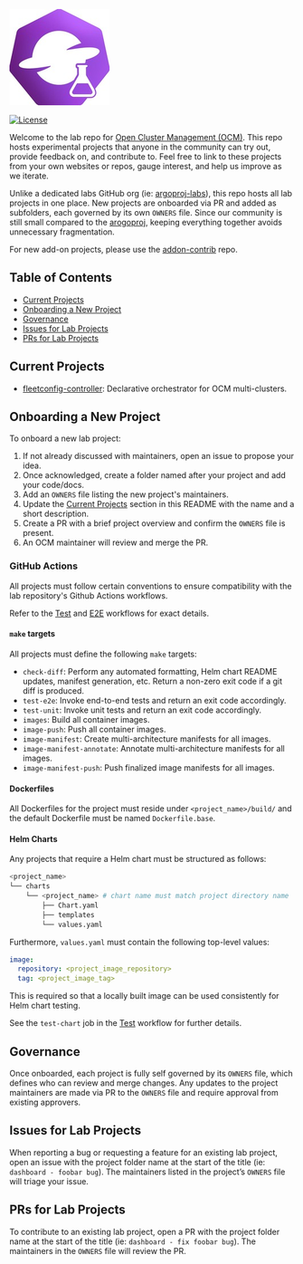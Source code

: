 ![image](assets/ocm-lab-logo.jpg)

[![License](https://img.shields.io/badge/License-Apache_2.0-blue.svg)](https://opensource.org/licenses/Apache-2.0)

Welcome to the lab repo for [Open Cluster Management (OCM)](https://open-cluster-management.io/).
This repo hosts experimental projects that anyone in the community can try out, provide feedback on, and contribute to.
Feel free to link to these projects from your own websites or repos, gauge interest, and help us improve as we iterate.

Unlike a dedicated labs GitHub org (ie: [argoproj-labs](https://github.com/argoproj-labs)),
this repo hosts all lab projects in one place.
New projects are onboarded via PR and added as subfolders, each governed by its own `OWNERS` file.
Since our community is still small compared to the [arogoproj](https://github.com/argoproj),
keeping everything together avoids unnecessary fragmentation.

For new add-on projects, please use the
[addon-contrib](https://github.com/open-cluster-management-io/addon-contrib) repo.


## Table of Contents

- [Current Projects](#current-projects)
- [Onboarding a New Project](#onboarding-a-new-project)
- [Governance](#governance)
- [Issues for Lab Projects](#issues-for-lab-projects)  
- [PRs for Lab Projects](#prs-for-lab-projects)


## Current Projects

- [fleetconfig-controller](./fleetconfig-controller/README.md): Declarative orchestrator for OCM multi-clusters.

## Onboarding a New Project

To onboard a new lab project:

1. If not already discussed with maintainers, open an issue to propose your idea.
1. Once acknowledged, create a folder named after your project and add your code/docs.
1. Add an `OWNERS` file listing the new project's maintainers.
1. Update the [Current Projects](#current-projects) section in this README with the name and a short description.  
1. Create a PR with a brief project overview and confirm the `OWNERS` file is present.  
1. An OCM maintainer will review and merge the PR.  

### GitHub Actions

All projects must follow certain conventions to ensure compatibility with the lab repository's Github Actions workflows.

Refer to the [Test](./.github/workflows/test.yml) and [E2E](./.github/workflows/e2e.yml) workflows for exact details.

#### `make` targets

All projects must define the following `make` targets:

- `check-diff`: Perform any automated formatting, Helm chart README updates, manifest generation, etc. Return a non-zero exit code if a git diff is produced.
- `test-e2e`: Invoke end-to-end tests and return an exit code accordingly.
- `test-unit`: Invoke unit tests and return an exit code accordingly.
- `images`: Build all container images.
- `image-push`: Push all container images.
- `image-manifest`: Create multi-architecture manifests for all images.
- `image-manifest-annotate`: Annotate multi-architecture manifests for all images.
- `image-manifest-push`: Push finalized image manifests for all images.

#### Dockerfiles

All Dockerfiles for the project must reside under `<project_name>/build/` and the default Dockerfile must be named `Dockerfile.base`.

#### Helm Charts

Any projects that require a Helm chart must be structured as follows:

```bash
<project_name>
└── charts
    └── <project_name> # chart name must match project directory name
        ├── Chart.yaml
        ├── templates
        └── values.yaml
```

Furthermore, `values.yaml` must contain the following top-level values:

```yaml
image:
  repository: <project_image_repository>
  tag: <project_image_tag>
```

This is required so that a locally built image can be used consistently for Helm chart testing.

See the `test-chart` job in the [Test](./.github/workflows/test.yml) workflow for further details.

## Governance

Once onboarded, each project is fully self governed by its `OWNERS` file,
which defines who can review and merge changes.
Any updates to the project maintainers are made via PR to the `OWNERS` file
and require approval from existing approvers.


## Issues for Lab Projects

When reporting a bug or requesting a feature for an existing lab project,
open an issue with the project folder name at the start of the title (ie: `dashboard - foobar bug`).
The maintainers listed in the project’s `OWNERS` file will triage your issue.


## PRs for Lab Projects

To contribute to an existing lab project,
open a PR with the project folder name at the start of the title (ie: `dashboard - fix foobar bug`).
The maintainers in the `OWNERS` file will review the PR.
